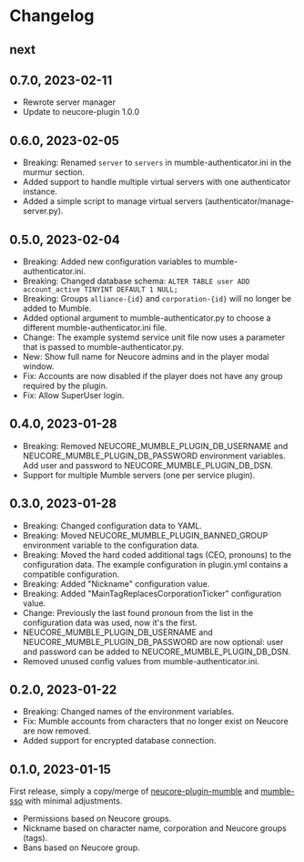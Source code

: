 # Changelog

## next

## 0.7.0, 2023-02-11

- Rewrote server manager
- Update to neucore-plugin 1.0.0

## 0.6.0, 2023-02-05

- Breaking: Renamed `server` to `servers` in mumble-authenticator.ini in the murmur section.
- Added support to handle multiple virtual servers with one authenticator instance.
- Added a simple script to manage virtual servers (authenticator/manage-server.py).

## 0.5.0, 2023-02-04

- Breaking: Added new configuration variables to mumble-authenticator.ini.
- Breaking: Changed database schema: `ALTER TABLE user ADD account_active TINYINT DEFAULT 1 NULL;`
- Breaking: Groups `alliance-{id}` and `corporation-{id}` will no longer be added to Mumble.
- Added optional argument to mumble-authenticator.py to choose a different mumble-authenticator.ini file.
- Change: The example systemd service unit file now uses a parameter that is passed to mumble-authenticator.py.
- New: Show full name for Neucore admins and in the player modal window.
- Fix: Accounts are now disabled if the player does not have any group required by the plugin.
- Fix: Allow SuperUser login.

## 0.4.0, 2023-01-28

- Breaking: Removed NEUCORE_MUMBLE_PLUGIN_DB_USERNAME and NEUCORE_MUMBLE_PLUGIN_DB_PASSWORD environment variables.
  Add user and password to NEUCORE_MUMBLE_PLUGIN_DB_DSN.
- Support for multiple Mumble servers (one per service plugin).

## 0.3.0, 2023-01-28

- Breaking: Changed configuration data to YAML.
- Breaking: Moved NEUCORE_MUMBLE_PLUGIN_BANNED_GROUP environment variable to the configuration data.
- Breaking: Moved the hard coded additional tags (CEO, pronouns) to the configuration data. The example configuration
  in plugin.yml contains a compatible configuration.
- Breaking: Added "Nickname" configuration value.
- Breaking: Added "MainTagReplacesCorporationTicker" configuration value.
- Change: Previously the last found pronoun from the list in the configuration data was used, now it's the first.
- NEUCORE_MUMBLE_PLUGIN_DB_USERNAME and NEUCORE_MUMBLE_PLUGIN_DB_PASSWORD are now optional: user and password
  can be added to NEUCORE_MUMBLE_PLUGIN_DB_DSN.
- Removed unused config values from mumble-authenticator.ini.

## 0.2.0, 2023-01-22

- Breaking: Changed names of the environment variables.
- Fix: Mumble accounts from characters that no longer exist on Neucore are now removed.
- Added support for encrypted database connection.

## 0.1.0, 2023-01-15

First release, simply a copy/merge of [neucore-plugin-mumble](https://github.com/bravecollective/neucore-plugin-mumble)
and [mumble-sso](https://github.com/bravecollective/mumble-sso) with minimal adjustments.

- Permissions based on Neucore groups.
- Nickname based on character name, corporation and Neucore groups (tags).
- Bans based on Neucore group.
